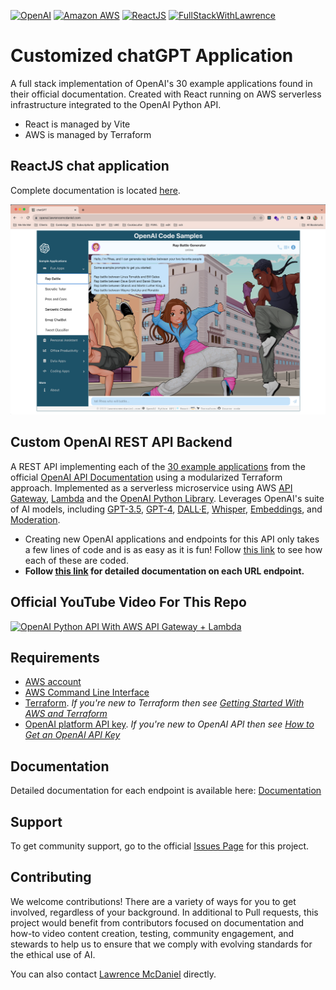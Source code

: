 [![OpenAI](https://a11ybadges.com/badge?logo=openai)](https://platform.openai.com/)
[![Amazon AWS](https://a11ybadges.com/badge?logo=amazonaws)](https://aws.amazon.com/)
[![ReactJS](https://a11ybadges.com/badge?logo=react)](https://react.dev/)
[![FullStackWithLawrence](https://a11ybadges.com/badge?text=FullStackWithLawrence&badgeColor=orange&logo=youtube&logoColor=282828)](https://www.youtube.com/@FullStackWithLawrence)

# Customized chatGPT Application

A full stack implementation of OpenAI's 30 example applications found in their official documentation. Created with React running on AWS serverless infrastructure integrated to the OpenAI Python API.

- React is managed by Vite
- AWS is managed by Terraform

## ReactJS chat application

Complete documentation is located [here](./client/).

![React front end](https://github.com/FullStackWithLawrence/aws-openai/blob/main/doc/front-end.png)

## Custom OpenAI REST API Backend

A REST API implementing each of the [30 example applications](https://platform.openai.com/examples) from the official [OpenAI API Documentation](https://platform.openai.com/docs/api-reference/making-requests?lang=python) using a modularized Terraform approach. Implemented as a serverless microservice using AWS [API Gateway](https://aws.amazon.com/api-gateway/), [Lambda](https://aws.amazon.com/lambda/) and the [OpenAI Python Library](https://pypi.org/project/openai/). Leverages OpenAI's suite of AI models, including [GPT-3.5](https://platform.openai.com/docs/models/gpt-3-5), [GPT-4](https://platform.openai.com/docs/models/gpt-4), [DALL·E](https://platform.openai.com/docs/models/dall-e), [Whisper](https://platform.openai.com/docs/models/whisper), [Embeddings](https://platform.openai.com/docs/models/embeddings), and [Moderation](https://platform.openai.com/docs/models/moderation).

- Creating new OpenAI applications and endpoints for this API only takes a few lines of code and is as easy as it is fun! Follow [this link](./terraform/apigateway_endpoints.tf) to see how each of these are coded.
- **Follow [this link](./doc/examples/README.md) for detailed documentation on each URL endpoint.**

## Official YouTube Video For This Repo

[![OpenAI Python API With AWS API Gateway + Lambda](https://img.youtube.com/vi/FqARAi8nS2M/hqdefault.jpg)](https://www.youtube.com/watch?v=FqARAi8nS2M)

## Requirements

- [AWS account](https://aws.amazon.com/)
- [AWS Command Line Interface](https://aws.amazon.com/cli/)
- [Terraform](https://www.terraform.io/).
    *If you're new to Terraform then see [Getting Started With AWS and Terraform](./doc/terraform-getting-started.md)*
- [OpenAI platform API key](https://platform.openai.com/).
    *If you're new to OpenAI API then see [How to Get an OpenAI API Key](./doc/openai-api-key.md)*

## Documentation

Detailed documentation for each endpoint is available here: [Documentation](./doc/examples/)

## Support

To get community support, go to the official [Issues Page](https://github.com/FullStackWithLawrence/aws-openai/issues) for this project.

## Contributing

We welcome contributions! There are a variety of ways for you to get involved, regardless of your background. In additional to Pull requests, this project would benefit from contributors focused on documentation and how-to video content creation, testing, community engagement, and stewards to help us to ensure that we comply with evolving standards for the ethical use of AI.

You can also contact [Lawrence McDaniel](https://lawrencemcdaniel.com/contact) directly.
